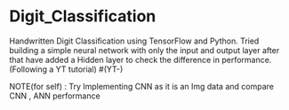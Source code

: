 # Digit_Classification
Handwritten Digit Classification using TensorFlow and Python. Tried building a simple neural network with only the input and output layer after that have added a Hidden layer to check the difference in performance. (Following a YT tutorial)
#(YT-)

NOTE(for self) : Try Implementing CNN as it is an Img data and compare CNN , ANN performance
